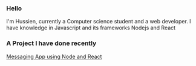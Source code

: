### Hello

I'm Hussien, currently a Computer science student and a web developer. I have knowledge in Javascript and its frameworks Nodejs and React

### A Project I have done recently

<a href="http://powerful-wave-89286.herokuapp.com/">Messaging App using Node and React</a>
